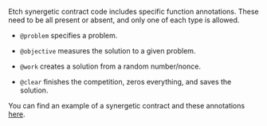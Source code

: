 Etch synergetic contract code includes specific function annotations. These need to be all present or absent, and only one of each type is allowed.

-   `@problem` specifies a problem.

-   `@objective` measures the solution to a given problem.

-   `@work` creates a solution from a random number/nonce.

-   `@clear` finishes the competition, zeros everything, and saves the solution.

You can find an example of a synergetic contract and these annotations [here](smart-contracts/executing-synergetic-code/).

<br />
